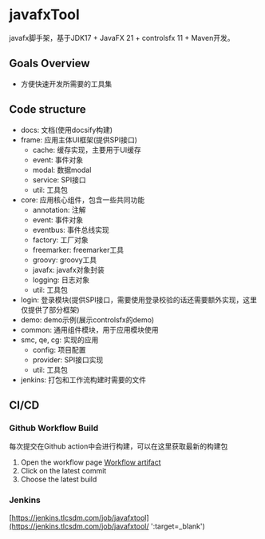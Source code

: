 # javafxTool

javafx脚手架，基于JDK17 + JavaFX 21 + controlsfx 11 + Maven开发。

## Goals Overview

- 方便快速开发所需要的工具集

## Code structure

- docs: 文档(使用docsify构建)
- frame: 应用主体UI框架(提供SPI接口)
    - cache: 缓存实现，主要用于UI缓存
    - event: 事件对象
    - modal: 数据modal
    - service: SPI接口
    - util: 工具包
- core: 应用核心组件，包含一些共同功能
    - annotation: 注解
    - event: 事件对象
    - eventbus: 事件总线实现
    - factory: 工厂对象
    - freemarker: freemarker工具
    - groovy: groovy工具
    - javafx: javafx对象封装
    - logging: 日志对象
    - util: 工具包
- login: 登录模块(提供SPI接口，需要使用登录校验的话还需要额外实现，这里仅提供了部分框架)
- demo: demo示例(展示controlsfx的demo)
- common: 通用组件模块，用于应用模块使用
- smc, qe, cg: 实现的应用
    - config: 项目配置
    - provider: SPI接口实现
    - util: 工具包
- jenkins: 打包和工作流构建时需要的文件

## CI/CD

### Github Workflow Build

每次提交在Github action中会进行构建，可以在这里获取最新的构建包

1. Open the workflow
   page [Workflow artifact](https://github.com/unknowIfGuestInDream/javafxTool/actions/workflows/artifact.yml ':target=_blank')
2. Click on the latest commit
3. Choose the latest build

### Jenkins

[https://jenkins.tlcsdm.com/job/javafxtool](https://jenkins.tlcsdm.com/job/javafxtool/ ':target=_blank')

